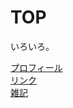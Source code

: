 # TOP
いろいろ。

[プロフィール](https://raspy-windbird.github.io/notes/contents/profile.html)  
[リンク](https://raspy-windbird.github.io/notes/contents/link.html)  
[雑記](https://raspy-windbird.github.io/notes/contents/notes.html)
<!--stackedit_data:
eyJoaXN0b3J5IjpbLTI2MjA0MTA1MV19
-->